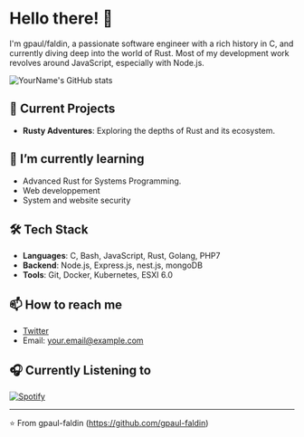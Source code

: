 # Hello there! 👋

I'm gpaul/faldin, a passionate software engineer with a rich history in C, and currently diving deep into the world of Rust. Most of my development work revolves around JavaScript, especially with Node.js.

![YourName's GitHub stats](https://github-readme-stats.vercel.app/api?username=gpaul-faldin&show_icons=true&theme=radical)

## 🔭 Current Projects

- **Rusty Adventures**: Exploring the depths of Rust and its ecosystem.

## 🌱 I’m currently learning

- Advanced Rust for Systems Programming.
- Web developpement
- System and website security

## 🛠️ Tech Stack

- **Languages**: C, Bash, JavaScript, Rust, Golang, PHP7
- **Backend**: Node.js, Express.js, nest.js, mongoDB
- **Tools**: Git, Docker, Kubernetes, ESXI 6.0

## 📫 How to reach me

- [Twitter](https://twitter.com/GpaulFaldin)
- Email: your.email@example.com

## 🎧 Currently Listening to

[![Spotify](https://novatorem.vercel.app/api/spotify)](https://open.spotify.com/user/1132644108)

---

⭐️ From gpaul-faldin (https://github.com/gpaul-faldin)

